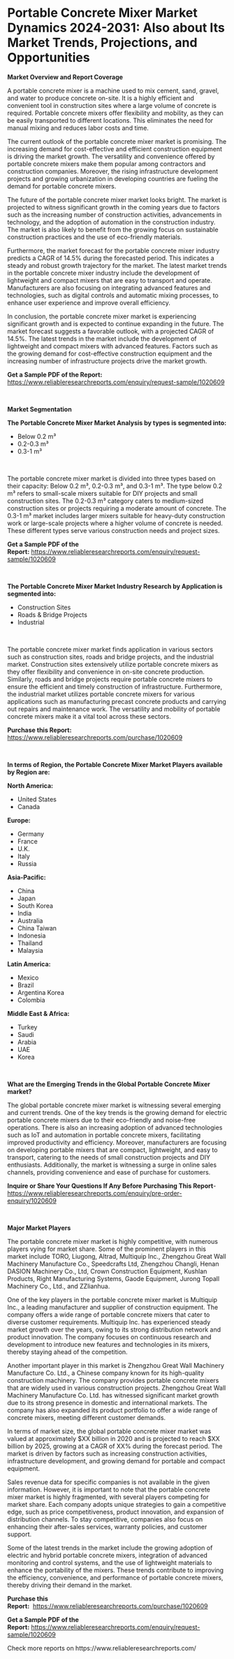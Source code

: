 <p><h1>Portable Concrete Mixer Market Dynamics 2024-2031: Also about Its Market Trends, Projections, and Opportunities</h1></p><p><strong>Market Overview and Report Coverage</strong></p>
<p><p>A portable concrete mixer is a machine used to mix cement, sand, gravel, and water to produce concrete on-site. It is a highly efficient and convenient tool in construction sites where a large volume of concrete is required. Portable concrete mixers offer flexibility and mobility, as they can be easily transported to different locations. This eliminates the need for manual mixing and reduces labor costs and time.</p><p>The current outlook of the portable concrete mixer market is promising. The increasing demand for cost-effective and efficient construction equipment is driving the market growth. The versatility and convenience offered by portable concrete mixers make them popular among contractors and construction companies. Moreover, the rising infrastructure development projects and growing urbanization in developing countries are fueling the demand for portable concrete mixers.</p><p>The future of the portable concrete mixer market looks bright. The market is projected to witness significant growth in the coming years due to factors such as the increasing number of construction activities, advancements in technology, and the adoption of automation in the construction industry. The market is also likely to benefit from the growing focus on sustainable construction practices and the use of eco-friendly materials.</p><p>Furthermore, the market forecast for the portable concrete mixer industry predicts a CAGR of 14.5% during the forecasted period. This indicates a steady and robust growth trajectory for the market. The latest market trends in the portable concrete mixer industry include the development of lightweight and compact mixers that are easy to transport and operate. Manufacturers are also focusing on integrating advanced features and technologies, such as digital controls and automatic mixing processes, to enhance user experience and improve overall efficiency.</p><p>In conclusion, the portable concrete mixer market is experiencing significant growth and is expected to continue expanding in the future. The market forecast suggests a favorable outlook, with a projected CAGR of 14.5%. The latest trends in the market include the development of lightweight and compact mixers with advanced features. Factors such as the growing demand for cost-effective construction equipment and the increasing number of infrastructure projects drive the market growth.</p></p>
<p><strong>Get a Sample PDF of the Report:</strong> <a href="https://www.reliableresearchreports.com/enquiry/request-sample/1020609">https://www.reliableresearchreports.com/enquiry/request-sample/1020609</a></p>
<p>&nbsp;</p>
<p><strong>Market Segmentation</strong></p>
<p><strong>The Portable Concrete Mixer Market Analysis by types is segmented into:</strong></p>
<p><ul><li>Below 0.2 m³</li><li>0.2-0.3 m³</li><li>0.3-1 m³</li></ul></p>
<p>&nbsp;</p>
<p><p>The portable concrete mixer market is divided into three types based on their capacity: Below 0.2 m³, 0.2-0.3 m³, and 0.3-1 m³. The type below 0.2 m³ refers to small-scale mixers suitable for DIY projects and small construction sites. The 0.2-0.3 m³ category caters to medium-sized construction sites or projects requiring a moderate amount of concrete. The 0.3-1 m³ market includes larger mixers suitable for heavy-duty construction work or large-scale projects where a higher volume of concrete is needed. These different types serve various construction needs and project sizes.</p></p>
<p><strong>Get a Sample PDF of the Report:</strong>&nbsp;<a href="https://www.reliableresearchreports.com/enquiry/request-sample/1020609">https://www.reliableresearchreports.com/enquiry/request-sample/1020609</a></p>
<p>&nbsp;</p>
<p><strong>The Portable Concrete Mixer Market Industry Research by Application is segmented into:</strong></p>
<p><ul><li>Construction Sites</li><li>Roads & Bridge Projects</li><li>Industrial</li></ul></p>
<p>&nbsp;</p>
<p><p>The portable concrete mixer market finds application in various sectors such as construction sites, roads and bridge projects, and the industrial market. Construction sites extensively utilize portable concrete mixers as they offer flexibility and convenience in on-site concrete production. Similarly, roads and bridge projects require portable concrete mixers to ensure the efficient and timely construction of infrastructure. Furthermore, the industrial market utilizes portable concrete mixers for various applications such as manufacturing precast concrete products and carrying out repairs and maintenance work. The versatility and mobility of portable concrete mixers make it a vital tool across these sectors.</p></p>
<p><strong>Purchase this Report:</strong>&nbsp; <a href="https://www.reliableresearchreports.com/purchase/1020609">https://www.reliableresearchreports.com/purchase/1020609</a></p>
<p>&nbsp;</p>
<p><strong>In terms of Region, the Portable Concrete Mixer Market Players available by Region are:</strong></p>
<p>
    <p> <strong> North America: </strong>
        <ul>
            <li>United States</li>
            <li>Canada</li>
        </ul>
        </p> 
    <p> <strong> Europe: </strong>
        <ul>
            <li>Germany</li>
            <li>France</li>
            <li>U.K.</li>
            <li>Italy</li>
            <li>Russia</li>
        </ul>
        </p> 
    <p> <strong> Asia-Pacific: </strong>
        <ul>
            <li>China</li>
            <li>Japan</li>
            <li>South Korea</li>
            <li>India</li>
            <li>Australia</li>
            <li>China Taiwan</li>
            <li>Indonesia</li>
            <li>Thailand</li>
            <li>Malaysia</li>
        </ul>
        </p> 
    <p> <strong> Latin America: </strong>
        <ul>
            <li>Mexico</li>
            <li>Brazil</li>
            <li>Argentina Korea</li>
            <li>Colombia</li>
        </ul>
        </p> 
    <p> <strong> Middle East & Africa: </strong>
        <ul>
            <li>Turkey</li>
            <li>Saudi</li>
            <li>Arabia</li>
            <li>UAE</li>
            <li>Korea</li>
        </ul>
    </p>
    </p>
<p>&nbsp;</p>
<p><strong>What are the Emerging Trends in the Global Portable Concrete Mixer market?</strong></p>
<p><p>The global portable concrete mixer market is witnessing several emerging and current trends. One of the key trends is the growing demand for electric portable concrete mixers due to their eco-friendly and noise-free operations. There is also an increasing adoption of advanced technologies such as IoT and automation in portable concrete mixers, facilitating improved productivity and efficiency. Moreover, manufacturers are focusing on developing portable mixers that are compact, lightweight, and easy to transport, catering to the needs of small construction projects and DIY enthusiasts. Additionally, the market is witnessing a surge in online sales channels, providing convenience and ease of purchase for customers.</p></p>
<p><strong>Inquire or Share Your Questions If Any Before Purchasing This Report</strong>- <a href="https://www.reliableresearchreports.com/enquiry/pre-order-enquiry/1020609">https://www.reliableresearchreports.com/enquiry/pre-order-enquiry/1020609</a></p>
<p>&nbsp;</p>
<p><strong>Major Market Players</strong></p>
<p><p>The portable concrete mixer market is highly competitive, with numerous players vying for market share. Some of the prominent players in this market include TORO, Liugong, Altrad, Multiquip Inc., Zhengzhou Great Wall Machinery Manufacture Co., Speedcrafts Ltd, Zhengzhou Changli, Henan DASION Machinery Co., Ltd, Crown Construction Equipment, Kushlan Products, Right Manufacturing Systems, Gaode Equipment, Jurong Topall Machinery Co., Ltd., and ZZlianhua. </p><p>One of the key players in the portable concrete mixer market is Multiquip Inc., a leading manufacturer and supplier of construction equipment. The company offers a wide range of portable concrete mixers that cater to diverse customer requirements. Multiquip Inc. has experienced steady market growth over the years, owing to its strong distribution network and product innovation. The company focuses on continuous research and development to introduce new features and technologies in its mixers, thereby staying ahead of the competition. </p><p>Another important player in this market is Zhengzhou Great Wall Machinery Manufacture Co. Ltd., a Chinese company known for its high-quality construction machinery. The company provides portable concrete mixers that are widely used in various construction projects. Zhengzhou Great Wall Machinery Manufacture Co. Ltd. has witnessed significant market growth due to its strong presence in domestic and international markets. The company has also expanded its product portfolio to offer a wide range of concrete mixers, meeting different customer demands.</p><p>In terms of market size, the global portable concrete mixer market was valued at approximately $XX billion in 2020 and is projected to reach $XX billion by 2025, growing at a CAGR of XX% during the forecast period. The market is driven by factors such as increasing construction activities, infrastructure development, and growing demand for portable and compact equipment. </p><p>Sales revenue data for specific companies is not available in the given information. However, it is important to note that the portable concrete mixer market is highly fragmented, with several players competing for market share. Each company adopts unique strategies to gain a competitive edge, such as price competitiveness, product innovation, and expansion of distribution channels. To stay competitive, companies also focus on enhancing their after-sales services, warranty policies, and customer support. </p><p>Some of the latest trends in the market include the growing adoption of electric and hybrid portable concrete mixers, integration of advanced monitoring and control systems, and the use of lightweight materials to enhance the portability of the mixers. These trends contribute to improving the efficiency, convenience, and performance of portable concrete mixers, thereby driving their demand in the market.</p></p>
<p><strong>Purchase this Report:</strong>&nbsp;&nbsp;<a href="https://www.reliableresearchreports.com/purchase/1020609">https://www.reliableresearchreports.com/purchase/1020609</a></p>
<p></p>
<p><strong>Get a Sample PDF of the Report:</strong>&nbsp;<a href="https://www.reliableresearchreports.com/enquiry/request-sample/1020609">https://www.reliableresearchreports.com/enquiry/request-sample/1020609</a></p>
<p>Check more reports on https://www.reliableresearchreports.com/</p>